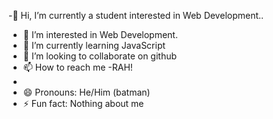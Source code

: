 -👋 Hi, I’m currently a student interested in Web Development..

- 👀 I’m interested in Web Development.
- 🌱 I’m currently learning JavaScript
- 💞️ I’m looking to collaborate on github
- 📫 How to reach me
-RAH!
- 
- 😄 Pronouns: He/Him (batman)
- ⚡ Fun fact: Nothing about me
